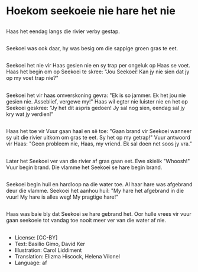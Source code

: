 # Hoekom seekoeie nie hare het nie

##
Haas het eendag langs die rivier verby gestap.

##
Seekoei was ook daar, hy was besig om die sappige groen gras te eet.

##
Seekoei het nie vir Haas gesien nie en sy trap per ongeluk op Haas se voet. Haas het begin om op Seekoei te skree: "Jou Seekoei! Kan jy nie sien dat jy op my voet trap nie?"

##
Seekoei het vir haas omverskoning gevra: "Ek is so jammer. Ek het jou nie gesien nie. Asseblief, vergewe my!" Haas wil egter nie luister nie en het op Seekoei geskree: "Jy het dit aspris gedoen! Jy sal nog sien, eendag sal jy kry wat jy verdien!"

##
Haas het toe vir Vuur gaan haal en sê toe: "Gaan brand vir Seekoei wanneer sy uit die rivier uitkom om gras te eet. Sy het op my getrap!" Vuur antwoord vir Haas: "Geen probleem nie, Haas, my vriend. Ek sal doen net soos jy vra."

##
Later het Seekoei ver van die rivier af gras gaan eet. Ewe skielik "Whoosh!" Vuur begin brand. Die vlamme het Seekoei se hare begin brand.

##
Seekoei begin huil en hardloop na die water toe. Al haar hare was afgebrand deur die vlamme. Seekoei het aanhou huil: "My hare het afgebrand in die vuur! My hare is alles weg! My pragtige hare!"

##
Haas was baie bly dat Seekoei se hare gebrand het. Oor hulle vrees vir vuur gaan seekoeie tot vandag toe nooit meer ver van die water af nie.

##
* License: [CC-BY]
* Text: Basilio Gimo, David Ker
* Illustration: Carol Liddiment
* Translation: Elizma Hiscock, Helena Vilonel
* Language: af
